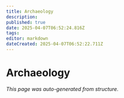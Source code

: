 ```yaml
---
title: Archaeology
description: 
published: true
date: 2025-04-07T06:52:24.816Z
tags: 
editor: markdown
dateCreated: 2025-04-07T06:52:22.711Z
---
```


# Archaeology

*This page was auto-generated from structure.*